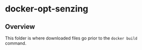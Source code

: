 # docker-opt-senzing

## Overview

This folder is where downloaded files go prior to the `docker build` command.
